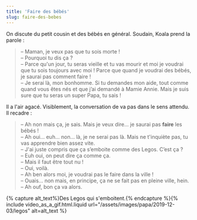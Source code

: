 ```yaml
---
title: 'Faire des bébés'
slug: faire-des-bebes
---
```


On discute du petit cousin et des bébés en général. Soudain, Koala prend la
parole :

> – Maman, je veux pas que tu sois morte !  
> – Pourquoi tu dis ça ?  
> – Parce qu'un jour, tu seras vieille et tu vas mourir et moi je voudrai que tu
> sois toujours avec moi ! Parce que quand je voudrai des bébés, je saurai pas
> comment faire !  
> – Je serai là, mon bonhomme. Si tu demandes mon aide, tout comme quand vous
> êtes nés et que j’ai demandé à Mamie Annie. Mais je suis sure que tu seras un
> super Papa, tu sais !

Il a l'air agacé. Visiblement, la conversation de va pas dans le sens attendu.
Il recadre :

> – Ah non mais ça, je sais. Mais je veux dire… je saurai pas **faire** les
> bébés !  
> – Ah oui… euh… non… là, je ne serai pas là. Mais ne t'inquiète pas, tu vas
> apprendre bien assez vite.  
> – J'ai juste compris que ça s’emboite comme des Legos. C’est ça ?  
> – Euh oui, on peut dire ça comme ça.  
> – Mais il faut être tout nu !  
> – Oui, voilà.  
> – Ah ben alors moi, je voudrai pas le faire dans la ville !  
> – Ouais... non mais, en principe, ça ne se fait pas en pleine ville, hein.  
> – Ah ouf, bon ça va alors.

{% capture alt_text%}Des Legos qui
s'emboitent.{% endcapture %}{% include video_as_a_gif.html.liquid
url="/assets/images/papa/2019-12-03/legos"
alt=alt_text
%}
